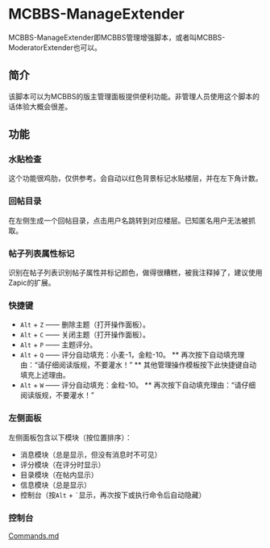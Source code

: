 # MCBBS-ManageExtender
MCBBS-ManageExtender即MCBBS管理增强脚本，或者叫MCBBS-ModeratorExtender也可以。

## 简介
该脚本可以为MCBBS的版主管理面板提供便利功能。非管理人员使用这个脚本的话体验大概会很差。

## 功能
### 水贴检查
这个功能很鸡肋，仅供参考。会自动以红色背景标记水贴楼层，并在左下角计数。

### 回帖目录
在左侧生成一个回帖目录，点击用户名跳转到对应楼层。已知匿名用户无法被抓取。

### 帖子列表属性标记
识别在帖子列表识别帖子属性并标记颜色，做得很糟糕，被我注释掉了，建议使用Zapic的扩展。

### 快捷键
* <code>Alt</code> + <code>Z</code> —— 删除主题（打开操作面板）。
* <code>Alt</code> + <code>C</code> —— 关闭主题（打开操作面板）。
* <code>Alt</code> + <code>P</code> —— 主题评分。
* <code>Alt</code> + <code>Q</code> —— 评分自动填充：小麦-1，金粒-10。
** 再次按下自动填充理由：“请仔细阅读版规，不要灌水！”
** 其他管理操作模板按下此快捷键自动填充上述理由。
* <code>Alt</code> + <code>W</code> —— 评分自动填充：金粒-10。
** 再次按下自动填充理由：“请仔细阅读版规，不要灌水！”

### 左侧面板
左侧面板包含以下模块（按位置排序）：
* 消息模块（总是显示，但没有消息时不可见）
* 评分模块（在评分时显示）
* 目录模块（在帖内显示）
* 信息模块（总是显示）
* 控制台（按<code>Alt</code> + <code>`</code>显示，再次按下或执行命令后自动隐藏）

### 控制台
[Commands.md](Commands.md)
